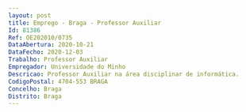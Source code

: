 ```yaml
--- 
layout: post
title: Emprego - Braga - Professor Auxiliar
Id: 81386
Ref: OE202010/0735
DataAbertura: 2020-10-21
DataFecho: 2020-12-03
Trabalho: Professor Auxiliar
Empregador: Universidade do Minho
Descricao: Professor Auxiliar na área disciplinar de informática.
CodigoPostal: 4704-553 BRAGA
Concelho: Braga
Distrito: Braga
--- 
```

